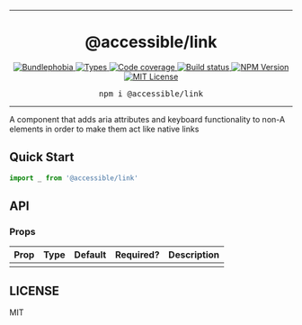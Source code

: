 <hr>
<div align="center">
  <h1 align="center">
    @accessible/link
  </h1>
</div>

<p align="center">
  <a href="https://bundlephobia.com/result?p=@accessible/link">
    <img alt="Bundlephobia" src="https://img.shields.io/bundlephobia/minzip/@accessible/link?style=for-the-badge&labelColor=24292e">
  </a>
  <a aria-label="Types" href="https://www.npmjs.com/package/@accessible/link">
    <img alt="Types" src="https://img.shields.io/npm/types/@accessible/link?style=for-the-badge&labelColor=24292e">
  </a>
  <a aria-label="Code coverage report" href="https://codecov.io/gh/accessible-ui/accessible">
    <img alt="Code coverage" src="https://img.shields.io/codecov/c/gh/accessible-ui/accessible?style=for-the-badge&labelColor=24292e">
  </a>
  <a aria-label="Build status" href="https://travis-ci.org/accessible-ui/accessible">
    <img alt="Build status" src="https://img.shields.io/travis/accessible-ui/accessible?style=for-the-badge&labelColor=24292e">
  </a>
  <a aria-label="NPM version" href="https://www.npmjs.com/package/@accessible/link">
    <img alt="NPM Version" src="https://img.shields.io/npm/v/@accessible/link?style=for-the-badge&labelColor=24292e">
  </a>
  <a aria-label="License" href="https://jaredlunde.mit-license.org/">
    <img alt="MIT License" src="https://img.shields.io/npm/l/@accessible/link?style=for-the-badge&labelColor=24292e">
  </a>
</p>

<pre align="center">npm i @accessible/link</pre>
<hr>

A component that adds aria attributes and keyboard functionality to non-A elements in order to make them act like native links

## Quick Start

```jsx harmony
import _ from '@accessible/link'
```

## API

### Props

| Prop | Type | Default | Required? | Description |
| ---- | ---- | ------- | --------- | ----------- |
|      |      |         |           |             |

## LICENSE

MIT
